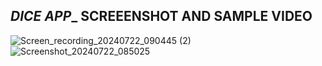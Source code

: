 ___________DICE APP____________
SCREEENSHOT AND SAMPLE VIDEO
--------------------------------

![Screen_recording_20240722_090445 (2)](https://github.com/user-attachments/assets/b5d68cef-81f3-4c71-be6c-05e789ab4f0d)        ![Screenshot_20240722_085025](https://github.com/user-attachments/assets/0e015e88-67d6-4ac3-8092-37fe21d7ccad)
